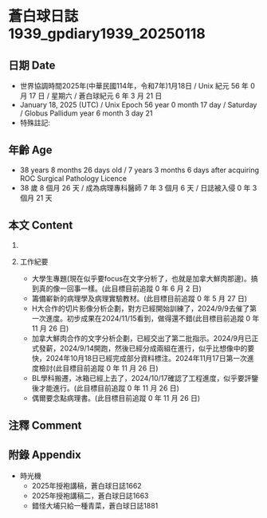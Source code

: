 [_metadata_:encoding]: - "utf-8"
[_metadata_:language]: - "zh-Hant-TW"
[_metadata_:fileformat]: - "markdown"
[_metadata_:MIME_type]: - "text/plain"
[_metadata_:markdown_version]: - "commonmark version 0.30"
[_metadata_:markdown_spec]: - "https://spec.commonmark.org/0.30/"

# 蒼白球日誌1939_gpdiary1939_20250118 #

## 日期 Date ##

* 世界協調時間2025年(中華民國114年，令和7年)1月18日 / Unix 紀元 56 年 0 月 17 日 / 星期六 / 蒼白球紀元 6 年 3 月 21 日
* January 18, 2025 (UTC) / Unix Epoch 56 year 0 month 17 day / Saturday / Globus Pallidum year 6 month 3 day 21
* 特殊註記:

## 年齡 Age ##

* 38 years 8 months 26 days old / 7 years 3 months 6 days after acquiring ROC Surgical Pathology Licence
* 38 歲 8 個月 26 天 / 成為病理專科醫師 7 年 3 個月 6 天 / 日誌被入侵 0 年 3 個月 21 天

## 本文 Content ##

1. 

2. 工作紀要

    - 大學生專題(現在似乎要focus在文字分析了，也就是加拿大鮮肉那邊)。搞到真的像一回事一樣。(此目標目前追蹤 0 年 6 月 2 日)
    - 籌備嶄新的病理學及病理實驗教材。(此目標目前追蹤 0 年 5 月 27 日)
    - H大合作的切片影像分析企劃，對方已經開始訓練了，2024/9/9去催了第一次進度。初步成果在2024/11/15看到，做得還不錯(此目標目前追蹤 0 年 11 月 26 日)
    - 加拿大鮮肉合作的文字分析企劃，已經交出了第二批指示。2024/9月已正式發薪，2024/9/14開跑，然後已經分成兩組在進行，似乎比想像中的要快，2024年10月18日已經完成部分資料標注。2024年11月17日第一次進度檢討(此目標目前追蹤 0 年 11 月 26 日)
    - BL學科搬遷，冰箱已經上去了，2024/10/17確認了工程進度，似乎要評鑒後才能進行。(此目標目前追蹤 0 年 11 月 26 日)
    - 偶爾要念點病理書。(此目標目前追蹤 0 年 11 月 26 日)

## 注釋 Comment ##


## 附錄 Appendix ##

* 時光機
    - 2025年授袍講稿，蒼白球日誌1662
    - 2025年授袍講稿二，蒼白球日誌1663
    - 錯怪大埔只給一種青菜，蒼白球日誌1881
